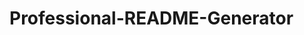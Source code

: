 # Professional-README-Generator
<!-- https://img.shields.io/badge/<LABEL>-<MESSAGE>-<COLOR> -->

<!-- https://img.shields.io/badge/license-MIT-green -->